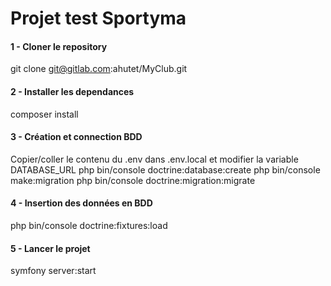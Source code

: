 # Projet test Sportyma

#### 1 - Cloner le repository
 git clone git@gitlab.com:ahutet/MyClub.git

#### 2 - Installer les dependances
  composer install

#### 3 - Création et connection BDD
Copier/coller le contenu du .env dans .env.local et modifier la variable DATABASE_URL
  php bin/console doctrine:database:create
  php bin/console make:migration
  php bin/console doctrine:migration:migrate

#### 4 - Insertion des données en BDD
  php bin/console doctrine:fixtures:load

#### 5 - Lancer le projet
  symfony server:start
